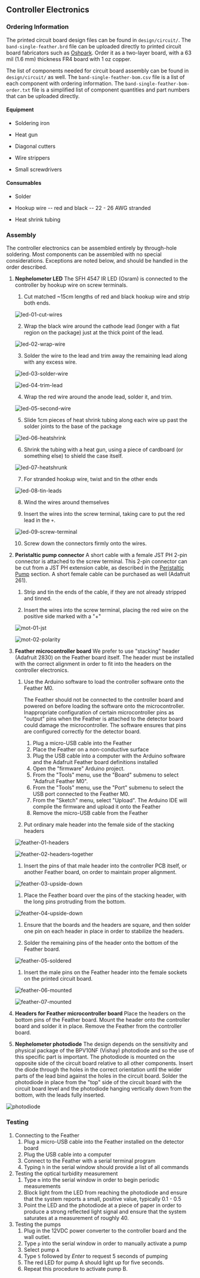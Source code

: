 ## Controller Electronics

### Ordering Information

The printed circuit board design files can be found in `design/circuit/`. The `band-single-feather.brd` file can be uploaded directly to printed circuit board fabricators such as [Oshpark](https://oshpark.com). Order it as a two-layer board, with a 63 mil (1.6 mm) thickness FR4 board with 1 oz copper.

The  list of components needed for circuit board assembly can be found in `design/circuit/` as well. The `band-single-feather-bom.csv` file is a list of each component with ordering information. The `band-single-feather-bom-order.txt` file is a simplified list of component quantities and part numbers that can be uploaded directly.

#### Equipment

* Soldering iron

* Heat gun

* Diagonal cutters

* Wire strippers

* Small screwdrivers

#### Consumables

* Solder

* Hookup wire -- red and black -- 22 - 26 AWG stranded

* Heat shrink tubing

### Assembly

The controller electronics can be assembled entirely by through-hole soldering. Most components can be assembled with no special considerations. Exceptions are noted below, and should be handled in the order described.

1. **Nephelometer LED** The SFH 4547 IR LED (Osram) is connected to the controller by hookup wire on screw terminals.

   1. Cut matched ~15cm lengths of red and black hookup wire and strip both ends.
   
   ![led-01-cut-wires](./images/led-01-cut-wires.jpeg)
   
   2. Wrap the black wire around the cathode lead (longer with a flat region on the package) just at the thick point of the lead.

   ![led-02-wrap-wire](./images/led-02-wrap-wire.jpeg)

   3. Solder the wire to the lead and trim away the remaining lead along with any excess wire.

   ![led-03-solder-wire](./images/led-03-solder-wire.jpeg)

   ![led-04-trim-lead](./images/led-04-trim-lead.jpeg)

   4. Wrap the red wire around the anode lead, solder it, and trim.

   ![led-05-second-wire](./images/led-05-second-wire.jpeg)

   5. Slide 1cm pieces of heat shrink tubing along each wire up past the solder joints to the base of the package

   ![led-06-heatshrink](./images/led-06-heatshrink.jpeg)

   6. Shrink the tubing with a heat gun, using a piece of cardboard (or something else) to shield the case itself.

   ![led-07-heatshrunk](./images/led-07-heatshrunk.jpeg)

   7. For stranded hookup wire, twist and tin the other ends

   ![led-08-tin-leads](./images/led-08-tin-leads.jpeg)

   8. Wind the wires around themselves

   9. Insert the wires into the screw terminal, taking care to put the red lead in the `+`.

   ![led-09-screw-terminal](./images/led-09-screw-terminal.jpeg)

   10.	 Screw down the connectors firmly onto the wires.

2. **Peristaltic pump connector** A short cable with a female JST PH 2-pin connector is attached to the screw terminal. This 2-pin connector can be cut from a JST PH extension cable, as described in the [Peristaltic Pump](./construction-pump.md) section. A short female cable can be purchased as well (Adafruit 261).

   1. Strip and tin the ends of the cable, if they are not already stripped and tinned.
   
   1. Insert the wires into the screw terminal, placing the red wire on the positive side marked with a "+"
   
   ![mot-01-jst](./images/mot-01-jst.jpeg)

   ![mot-02-polarity](./images/mot-02-polarity.jpeg)


3. **Feather microcontroller board** We prefer to use "stacking" header (Adafruit 2830) on the Feather board itself. The header must be installed with the correct alignment in order to fit into the headers on the controller electronics. 

   1. Use the Arduino software to load the controller software onto the Feather M0.
   
      The Feather should not be connected to the controller board and powered on before loading the software onto the microcontroller. Inappropriate configuration of certain microcontroller pins as "output" pins when the Feather is attached to the detector board could damage the microcontroller. The software ensures that pins are configured correctly for the detector board.

      1. Plug a micro-USB cable into the Feather
      1. Place the Feather on a non-conductive surface
      1. Plug the USB cable into a computer with the Arduino software and the Adafruit Feather board definitions installed
      1. Open the "firmware" Arduino project.
      1. From the "Tools" menu, use the "Board" submenu to select "Adafruit Feather M0".
      1. From the "Tools" menu, use the "Port" submenu to select the USB port connected to the Feather M0.
      1. From the "Sketch" menu, select "Upload". The Arduino IDE will compile the firmware and upload it onto the Feather
      1. Remove the micro-USB cable from the Feather

   1. Put ordinary male header into the female side of the stacking headers
   
   ![feather-01-headers](./images/feather-01-headers.jpeg)

   ![feather-02-headers-together](./images/feather-02-headers-together.jpeg)
   
   1. Insert the pins of that male header into the controller PCB itself, or another Feather board, on order to maintain proper alignment. 

   ![feather-03-upside-down](./images/feather-03-upside-down.jpeg)

   1. Place the Feather board over the pins of the stacking header, with the long pins protruding from the bottom. 

   ![feather-04-upside-down](./images/feather-04-upside-down.jpeg)

   1. Ensure that the boards and the headers are square, and then solder one pin on each header in place in order to stabilize the headers. 

   1. Solder the remaining pins of the header onto the bottom of the Feather board.

   ![feather-05-soldered](./images/feather-05-soldered.jpeg)

   1. Insert the male pins on the Feather header into the female sockets on the printed circuit board.

   ![feather-06-mounted](./images/feather-06-mounted.jpeg)

   ![feather-07-mounted](./images/feather-07-mounted.jpeg)

4. **Headers for Feather microcontroller board** Place the headers on the bottom pins of the Feather board. Mount the header onto the controller board and solder it in place. Remove the Feather from the controller board.

5. **Nephelometer photodiode** The design depends on the sensitivity and physical package of the BPV10NF (Vishay) photodiode and so the use of this specific part is important. The photodiode is mounted on the opposite side of the circuit board relative to all other components. Insert the diode through the holes in the correct orientation until the wider parts of the lead bind against the holes in the circuit board. Solder the photodiode in place from the "top" side of the circuit board with the circuit board level and the photodiode hanging vertically down from the bottom, with the leads fully inserted.

![photodiode](./images/photodiode.jpeg)

### Testing

1. Connecting to the Feather
   1. Plug a micro-USB cable into the Feather installed on the detector board
   1. Plug the USB cable into a computer
   1. Connect to the Feather with a serial terminal program
   1. Typing `h` in the serial window should provide a list of all commands
1. Testing the optical turbidity measurement
   1. Type `m` into the serial window in order to begin periodic measurements
   1. Block light from the LED from reaching the photodiode and ensure that the system reports a small, positive value, typically 0.1 - 0.5
   1. Point the LED and the photodiode at a piece of paper in order to produce a strong reflected light signal and ensure that the system saturates at a measurement of roughly 40.
1. Testing the pumps
   1. Plug in the 12VDC power converter to the controller board and the wall outlet.
   1. Type `p` into the serial window in order to manually activate a pump
   1. Select pump `A`
   1. Type `5` followed by *Enter* to request 5 seconds of pumping
   1. The red LED for pump A should light up for five seconds.
   1. Repeat this procedure to activate pump B.

